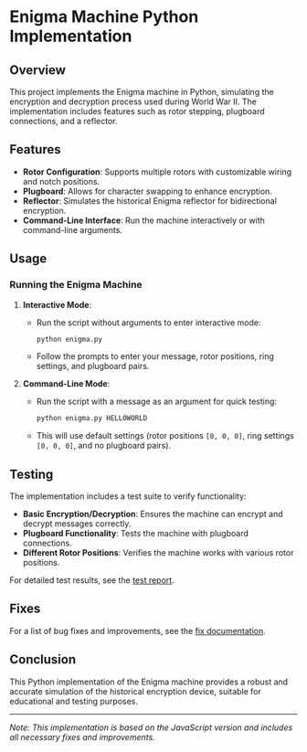 # Enigma Machine Python Implementation

## Overview

This project implements the Enigma machine in Python, simulating the encryption and decryption process used during World War II. The implementation includes features such as rotor stepping, plugboard connections, and a reflector.

## Features

- **Rotor Configuration**: Supports multiple rotors with customizable wiring and notch positions.
- **Plugboard**: Allows for character swapping to enhance encryption.
- **Reflector**: Simulates the historical Enigma reflector for bidirectional encryption.
- **Command-Line Interface**: Run the machine interactively or with command-line arguments.

## Usage

### Running the Enigma Machine

1. **Interactive Mode**:
   - Run the script without arguments to enter interactive mode:
     ```bash
     python enigma.py
     ```
   - Follow the prompts to enter your message, rotor positions, ring settings, and plugboard pairs.

2. **Command-Line Mode**:
   - Run the script with a message as an argument for quick testing:
     ```bash
     python enigma.py HELLOWORLD
     ```
   - This will use default settings (rotor positions `[0, 0, 0]`, ring settings `[0, 0, 0]`, and no plugboard pairs).

## Testing

The implementation includes a test suite to verify functionality:

- **Basic Encryption/Decryption**: Ensures the machine can encrypt and decrypt messages correctly.
- **Plugboard Functionality**: Tests the machine with plugboard connections.
- **Different Rotor Positions**: Verifies the machine works with various rotor positions.

For detailed test results, see the [test report](test_report.md).

## Fixes

For a list of bug fixes and improvements, see the [fix documentation](fix.md).

## Conclusion

This Python implementation of the Enigma machine provides a robust and accurate simulation of the historical encryption device, suitable for educational and testing purposes.

---

*Note: This implementation is based on the JavaScript version and includes all necessary fixes and improvements.*
